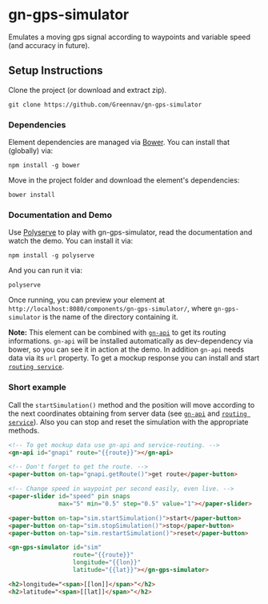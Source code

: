 # gn-gps-simulator

Emulates a moving gps signal according to waypoints and variable speed (and accuracy in future).

## Setup Instructions

Clone the project (or download and extract zip).

```
git clone https://github.com/Greennav/gn-gps-simulator
```

### Dependencies

Element dependencies are managed via [Bower](http://bower.io/). You can install that (globally) via:

```
npm install -g bower
```

Move in the project folder and download the element's dependencies:

```
bower install
```

### Documentation and Demo

Use [Polyserve](https://github.com/PolymerLabs/polyserve) to play with gn-gps-simulator, read the documentation and watch the demo. You can install it via:

```
npm install -g polyserve
```

And you can run it via:

```
polyserve
```

Once running, you can preview your element at `http://localhost:8080/components/gn-gps-simulator/`, where `gn-gps-simulator` is the name of the directory containing it.

**Note:** This element can be combined with [`gn-api`](https://github.com/Greennav/gn-api) to get its routing informations. `gn-api` will be installed automatically as dev-dependency via bower, so you can see it in action at the demo. In addition `gn-api` needs data via its `url` property. To get a mockup response you can install and start [`routing service`](https://github.com/Greennav/service-routing).

### Short example

Call the `startSimulation()` method and the position will move according to the next coordinates obtaining from server data (see [`gn-api`](https://github.com/Greennav/gn-api) and [`routing service`](https://github.com/Greennav/service-routing)). Also you can stop and reset the simulation with the appropriate methods.

```html
<!-- To get mockup data use gn-api and service-routing. -->
<gn-api id="gnapi" route="{{route}}"></gn-api>

<!-- Don't forget to get the route. -->
<paper-button on-tap="gnapi.getRoute()">get route</paper-button>

<!-- Change speed in waypoint per second easily, even live. -->
<paper-slider id="speed" pin snaps
              max="5" min="0.5" step="0.5" value="1"></paper-slider>

<paper-button on-tap="sim.startSimulation()">start</paper-button>
<paper-button on-tap="sim.stopSimulation()">stop</paper-button>
<paper-button on-tap="sim.restartSimulation()">reset</paper-button>

<gn-gps-simulator id="sim"
                  route="{{route}}"
                  longitude="{{lon}}"
                  latitude="{{lat}}"></gn-gps-simulator>

<h2>longitude="<span>[[lon]]</span>"</h2>
<h2>latitude="<span>[[lat]]</span>"</h2>
```
